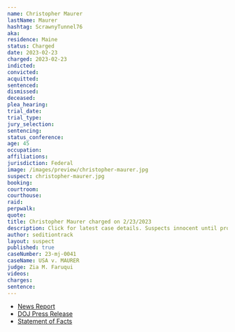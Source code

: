 ```yaml
---
name: Christopher Maurer
lastName: Maurer
hashtag: ScrawnyTunnel76
aka:
residence: Maine
status: Charged
date: 2023-02-23
charged: 2023-02-23
indicted:
convicted:
acquitted:
sentenced:
dismissed:
deceased:
plea_hearing:
trial_date:
trial_type:
jury_selection:
sentencing:
status_conference:
age: 45
occupation:
affiliations:
jurisdiction: Federal
image: /images/preview/christopher-maurer.jpg
suspect: christopher-maurer.jpg
booking:
courtroom:
courthouse:
raid:
perpwalk:
quote:
title: Christopher Maurer charged on 2/23/2023
description: Click for latest case details. Suspects innocent until proven guilty.
author: seditiontrack
layout: suspect
published: true
caseNumber: 23-mj-0041
caseName: USA v. MAURER
judge: Zia M. Faruqui
videos:
charges:
sentence:
---
```

- [News Report](https://www.wmtw.com/article/sixth-maine-man-charged-for-participating-in-january-6th-capitol-riot/43033428)
- [DOJ Press Release](https://www.justice.gov/usao-dc/pr/maine-man-arrested-felony-and-misdemeanor-charges-actions-during-jan-6-capitol-breach)
- [Statement of Facts](https://storage.courtlistener.com/recap/gov.uscourts.dcd.252346/gov.uscourts.dcd.252346.1.1.pdf)
